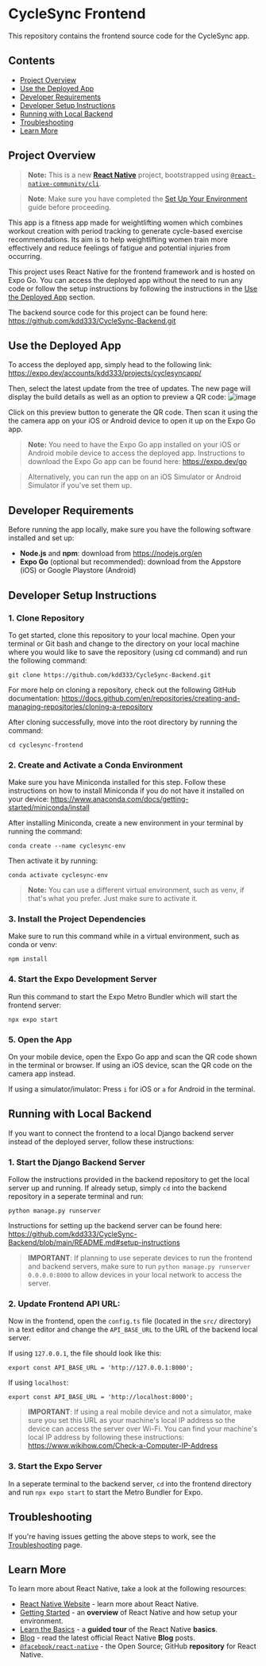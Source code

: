 # CycleSync Frontend

This repository contains the frontend source code for the CycleSync app.

## Contents
- [Project Overview](#project-overview)
- [Use the Deployed App](#use-the-deployed-app)
- [Developer Requirements](#developer-requirements)
- [Developer Setup Instructions](#developer-setup-instructions)
- [Running with Local Backend](#running-with-local-backend)
- [Troubleshooting](#troubleshooting)
- [Learn More](#learn-more)


## Project Overview

> **Note:** This is a new [**React Native**](https://reactnative.dev) project, bootstrapped using [`@react-native-community/cli`](https://github.com/react-native-community/cli).

> **Note**: Make sure you have completed the [Set Up Your Environment](https://reactnative.dev/docs/set-up-your-environment) guide before proceeding.

This app is a fitness app made for weightlifting women which combines workout creation with period tracking to generate cycle-based exercise recommendations. Its aim is to help weightlifting women train more effectively and reduce feelings of fatigue and potential injuries from occurring. 

This project uses React Native for the frontend framework and is hosted on Expo Go. You can access the deployed app without the need to run any code or follow the setup instructions by following the instructions in the [Use the Deployed App](#use-the-deployed-app) section. 

The backend source code for this project can be found here: https://github.com/kdd333/CycleSync-Backend.git 

## Use the Deployed App

To access the deployed app, simply head to the following link: https://expo.dev/accounts/kdd333/projects/cyclesyncapp/

Then, select the latest update from the tree of updates. The new page will display the build details as well as an option to preview a QR code:
![image](https://github.com/user-attachments/assets/83bedd28-bb69-4432-83ae-50540c0100ae)

Click on this preview button to generate the QR code. Then scan it using the the camera app on your iOS or Android device to open it up on the Expo Go app.

> **Note:** You need to have the Expo Go app installed on your iOS or Android mobile device to access the deployed app. Instructions to download the Expo Go app can be found here: https://expo.dev/go

> Alternatively, you can run the app on an iOS Simulator or Android Simulator if you've set them up.

## Developer Requirements

Before running the app locally, make sure you have the following software installed and set up:

- **Node.js** and **npm**: download from https://nodejs.org/en
- **Expo Go** (optional but recommended): download from the Appstore (iOS) or Google Playstore (Android)


## Developer Setup Instructions

### 1. Clone Repository

To get started, clone this repository to your local machine. Open your terminal or Git bash and change to the directory on your local machine where you would like to save the repository (using cd command) and run the following command:

``` git clone https://github.com/kdd333/CycleSync-Backend.git ```

For more help on cloning a repository, check out the following GitHub documentation: https://docs.github.com/en/repositories/creating-and-managing-repositories/cloning-a-repository

After cloning successfully, move into the root directory by running the command:

``` cd cyclesync-frontend ```

### 2. Create and Activate a Conda Environment

Make sure you have Miniconda installed for this step. Follow these instructions on how to install Miniconda if you do not have it installed on your device: https://www.anaconda.com/docs/getting-started/miniconda/install

After installing Miniconda, create a new environment in your terminal by running the command:

``` conda create --name cyclesync-env ```

Then activate it by running:

``` conda activate cyclesync-env ```

> **Note:** You can use a different virtual environment, such as venv, if that's what you prefer. Just make sure to activate it.

### 3. Install the Project Dependencies

Make sure to run this command while in a virtual environment, such as conda or venv:

``` npm install ```

### 4. Start the Expo Development Server

Run this command to start the Expo Metro Bundler which will start the frontend server:

``` npx expo start ```

### 5. Open the App

On your mobile device, open the Expo Go app and scan the QR code shown in the terminal or browser. If using an iOS device, scan the QR code on the camera app instead. 

If using a simulator/imulator: Press `i` for iOS or `a` for Android in the terminal.

## Running with Local Backend

If you want to connect the frontend to a local Django backend server instead of the deployed server, follow these instructions:

### 1. Start the Django Backend Server 

Follow the instructions provided in the backend repository to get the local server up and running. If already setup, simply `cd` into the backend repository in a seperate terminal and run:

``` python manage.py runserver ```

Instructions for setting up the backend server can be found here: https://github.com/kdd333/CycleSync-Backend/blob/main/README.md#setup-instructions

> **IMPORTANT**: If planning to use seperate devices to run the frontend and backend servers, make sure to run ``` python manage.py runserver 0.0.0.0:8000 ``` to allow devices in your local network to access the server.

### 2. Update Frontend API URL:

Now in the frontend, open the `config.ts` file (located in the `src/` directory) in a text editor and change the `API_BASE_URL` to the URL of the backend local server.

If using `127.0.0.1`, the file should look like this:

```
export const API_BASE_URL = 'http://127.0.0.1:8000'; 
```

If using `localhost`:

```
export const API_BASE_URL = 'http://localhost:8000'; 
```

> **IMPORTANT**: If using a real mobile device and not a simulator, make sure you set this URL as your machine's local IP address so the device can access the server over Wi-Fi. You can find your machine's local IP address by following these instructions: https://www.wikihow.com/Check-a-Computer-IP-Address

### 3. Start the Expo Server

In a seperate terminal to the backend server, `cd` into the frontend directory and run `npx expo start` to start the Metro Bundler for Expo.


## Troubleshooting

If you're having issues getting the above steps to work, see the [Troubleshooting](https://reactnative.dev/docs/troubleshooting) page.

## Learn More

To learn more about React Native, take a look at the following resources:

- [React Native Website](https://reactnative.dev) - learn more about React Native.
- [Getting Started](https://reactnative.dev/docs/environment-setup) - an **overview** of React Native and how setup your environment.
- [Learn the Basics](https://reactnative.dev/docs/getting-started) - a **guided tour** of the React Native **basics**.
- [Blog](https://reactnative.dev/blog) - read the latest official React Native **Blog** posts.
- [`@facebook/react-native`](https://github.com/facebook/react-native) - the Open Source; GitHub **repository** for React Native.
